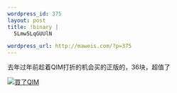 ```yaml
--- 
wordpress_id: 375
layout: post
title: !binary |
  5Lmw5LqGUUlN

wordpress_url: http://maweis.com/?p=375
---
```

去年过年前趁着QIM打折的机会买的正版的，36块，超值了

<a class="flickr-image alignnone" title="買了QIM" rel="flickr-mgr" href="http://www.flickr.com/photos/maweiba/3165870936/"><img class="flickr-medium" src="http://farm2.static.flickr.com/1061/3165870936_ff28b4670d.jpg" alt="買了QIM" /></a>

